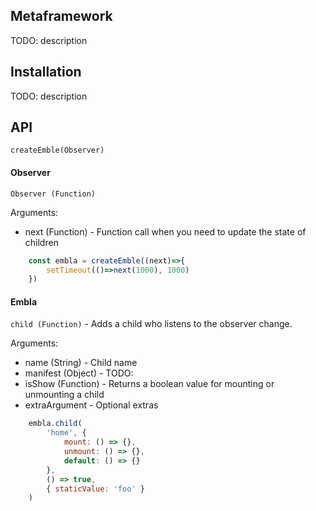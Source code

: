 ## Metaframework
TODO: description

## Installation
TODO: description

## API

```createEmble(Observer)```

#### Observer

`Observer (Function)`

Arguments: 
- next (Function) - Function call when you need to update the state of children

```js
    const embla = createEmble((next)=>{
        setTimeout(()=>next(1000), 1000)
    })
```

#### Embla

`child (Function)` - Adds a child who listens to the observer change.

Arguments: 
- name (String) - Child name
- manifest (Object) - TODO:
- isShow (Function) - Returns a boolean value for mounting or unmounting a child
- extraArgument - Optional extras

```js
    embla.child(
        'home', {
            mount: () => {},
            unmount: () => {},
            default: () => {}
        },
        () => true,
        { staticValue: 'foo' }
    )
```
